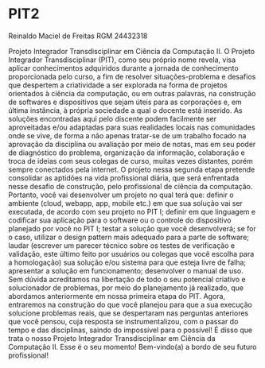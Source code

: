 # PIT2

Reinaldo Maciel de Freitas
RGM 24432318


Projeto Integrador Transdisciplinar em Ciência da Computação II.
O Projeto Integrador Transdisciplinar (PIT), como seu próprio nome revela, visa aplicar conhecimentos adquiridos durante a jornada de conhecimento proporcionada pelo curso, a fim de resolver situações-problema e desafios que despertem a criatividade a ser explorada na forma de projetos orientados à ciência da computação, ou em outras palavras, na construção de softwares e dispositivos que sejam úteis para as corporações e, em última instância, à própria sociedade a qual o docente está inserido.
As soluções encontradas aqui pelo discente podem facilmente ser aproveitadas e/ou adaptadas para suas realidades locais nas comunidades onde se vive, de forma a não apenas tratar-se de um trabalho focado na aprovação da disciplina ou avaliação por meio de notas, mas em seu poder de diagnóstico do problema, organização da informação, colaboração e troca de ideias com seus colegas de curso, muitas vezes distantes, porém sempre conectados pela internet.
O projeto nessa segunda etapa pretende consolidar as aptidões na vida profissional diária, que será enfrentada nesse desafio de construção, pelo profissional de ciência da computação.
Portanto, você vai desenvolver um projeto no qual terá que:
definir o ambiente (cloud, webapp, app, mobile etc.) em que sua solução vai ser executada, de acordo com seu projeto no PIT I;
definir em que linguagem e codificar sua aplicação para o software ou o controle do dispositivo planejado por você no PIT I;
testar a solução que você desenvolverá;
se for o caso, utilizar o design pattern mais adequado para a parte de software;
laudar (escrever um parecer técnico sobre os testes de verificação e validação, este último feito por usuários ou colegas que você escolha para a homologação) sua solução e/ou sistema para que esteja livre de falha;
apresentar a solução em funcionamento;
desenvolver o manual de uso.
Sem dúvida acreditamos na libertação de todo o seu potencial criativo e solucionador de problemas, por meio do planejamento já realizado, que abordamos anteriormente em nossa primeira etapa do PIT. Agora, entraremos na construção do que você planejou para que a sua execução solucione problemas reais, que se despertaram nas perguntas anteriores que você pensou, cuja resposta se instrumentalizou, com o passar do tempo e das disciplinas, saindo do impossível para o possível!
É disso que trata o nosso Projeto Integrador Transdisciplinar em Ciência da Computação II.
Esse é o seu momento!
Bem-vindo(a) a bordo de seu futuro profissional!
